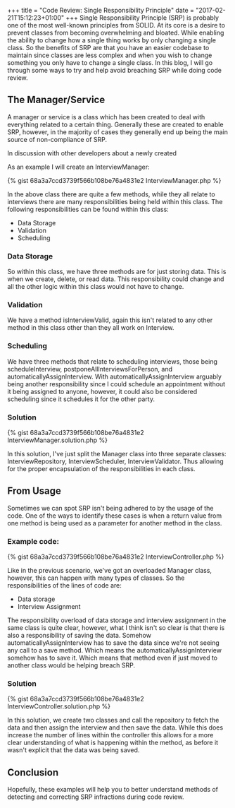 +++
title = "Code Review: Single Responsibility Principle"
date = "2017-02-21T15:12:23+01:00"
+++
Single Responsibility Principle (SRP) is probably one of the most well-known principles from SOLID. At its core is a desire to prevent classes from becoming overwhelming and bloated. While enabling the ability to change how a single thing works by only changing a single class. So the benefits of SRP are that you have an easier codebase to maintain since classes are less complex and when you wish to change something you only have to change a single class. In this blog, I will go through some ways to try and help avoid breaching SRP while doing code review.
<!--more-->
## The Manager/Service

A manager or service is a class which has been created to deal with everything related to a certain thing. Generally these are created to enable SRP, however, in the majority of cases they generally end up being the main source of non-compliance of SRP.

In discussion with other developers about a newly created

As an example I will create an InterviewManager:

{% gist 68a3a7ccd3739f566b108be76a4831e2 InterviewManager.php %}

In the above class there are quite a few methods, while they all relate to interviews there are many responsibilities being held within this class. The following responsibilities can be found within this class:

* Data Storage
* Validation
* Scheduling

### Data Storage

So within this class, we have three methods are for just storing data. This is when we create, delete, or read data. This responsibility could change and all the other logic within this class would not have to change.

### Validation

We have a method isInterviewValid, again this isn't related to any other method in this class other than they all work on Interview.

### Scheduling

We have three methods that relate to scheduling interviews, those being scheduleInterview, postponeAllInterviewsForPerson, and automaticallyAssignInterview. With automaticallyAssignInterview arguably being another responsibility since I could schedule an appointment without it being assigned to anyone, however, it could also be considered scheduling since it schedules it for the other party.

### Solution

{% gist 68a3a7ccd3739f566b108be76a4831e2 InterviewManager.solution.php %}

In this solution, I've just split the Manager class into three separate classes: InterviewRepository, InterviewScheduler, InterviewValidator. Thus allowing for the proper encapsulation of the responsibilities in each class.

## From Usage

Sometimes we can spot SRP isn't being adhered to by the usage of the code. One of the ways to identify these cases is when a return value from one method is being used as a parameter for another method in the class.

### Example code:

{% gist 68a3a7ccd3739f566b108be76a4831e2 InterviewController.php %}

Like in the previous scenario, we've got an overloaded Manager class, however, this can happen with many types of classes. So the responsibilities of the lines of code are:

* Data storage
* Interview Assignment

The responsibility overload of data storage and interview assignment in the same class is quite clear, however, what I think isn't so clear is that there is also a responsibility of saving the data. Somehow automaticallyAssignInterview has to save the data since we're not seeing any call to a save method. Which means the automaticallyAssignInterview somehow has to save it. Which means that method even if just moved to another class would be helping breach SRP.

### Solution

{% gist 68a3a7ccd3739f566b108be76a4831e2 InterviewController.solution.php %}

In this solution, we create two classes and call the repository to fetch the data and then assign the interview and then save the data. While this does increase the number of lines within the controller this allows for a more clear understanding of what is happening within the method, as before it wasn't explicit that the data was being saved.

## Conclusion

Hopefully, these examples will help you to better understand methods of detecting and correcting SRP infractions during code review.
